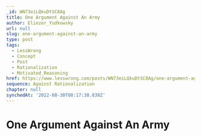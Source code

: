 ```yaml
---
_id: WN73eiLQkuDtSC8Ag
title: One Argument Against An Army
author: Eliezer_Yudkowsky
url: null
slug: one-argument-against-an-army
type: post
tags:
  - LessWrong
  - Concept
  - Post
  - Rationalization
  - Motivated_Reasoning
href: https://www.lesswrong.com/posts/WN73eiLQkuDtSC8Ag/one-argument-against-an-army
sequence: Against Rationalization
chapter: null
synchedAt: '2022-08-30T08:17:38.838Z'
---
```


# One Argument Against An Army

